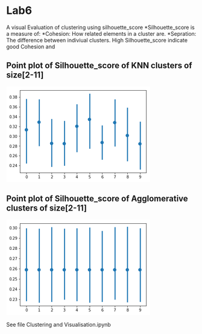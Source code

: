 # Lab6
A visual Evaluation of clustering using silhouette_score
*Silhouette_score is a measure of:
	*Cohesion: How related elements in a cluster are.
	*Sepration: The difference between indiviual clusters.
High Silhouette_score indicate good Cohesion and 

## Point plot of Silhouette_score of KNN clusters of size[2-11]
![logo](./KNN_cluster_plot.png)


## Point plot of Silhouette_score of Agglomerative clusters of size[2-11]
![logo](./Agg_cluster_plot.png)	

See file Clustering and Visualisation.ipynb

